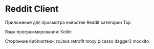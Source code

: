 # Reddit Client #

Приложение для просмотра новостей Reddit категории Top

Язык программирования: Kotlin

Сторонние библиотеки:
 rxJava
 retrofit
 moxy
 picasso
 dagger2
 mockito
